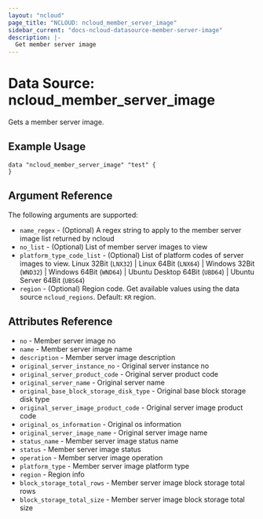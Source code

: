 ```yaml
---
layout: "ncloud"
page_title: "NCLOUD: ncloud_member_server_image"
sidebar_current: "docs-ncloud-datasource-member-server-image"
description: |-
  Get member server image
---
```


# Data Source: ncloud_member_server_image

Gets a member server image.

## Example Usage

```hcl
data "ncloud_member_server_image" "test" {
}
```

## Argument Reference

The following arguments are supported:

* `name_regex` - (Optional) A regex string to apply to the member server image list returned by ncloud
* `no_list` - (Optional) List of member server images to view
* `platform_type_code_list` - (Optional) List of platform codes of server images to view. Linux 32Bit (`LNX32`) | Linux 64Bit (`LNX64`) | Windows 32Bit (`WND32`) | Windows 64Bit (`WND64`) | Ubuntu Desktop 64Bit (`UBD64`) | Ubuntu Server 64Bit (`UBS64`)
* `region` - (Optional) Region code. Get available values using the data source `ncloud_regions`.
    Default: `KR` region.

## Attributes Reference

* `no` - Member server image no
* `name` - Member server image name
* `description` - Member server image description
* `original_server_instance_no` - Original server instance no
* `original_server_product_code` - Original server product code
* `original_server_name` - Original server name
* `original_base_block_storage_disk_type` - Original base block storage disk type
* `original_server_image_product_code` - Original server image product code
* `original_os_information` - Original os information
* `original_server_image_name` - Original server image name
* `status_name` - Member server image status name
* `status` - Member server image status
* `operation` - Member server image operation
* `platform_type` - Member server image platform type
* `region` - Region info
* `block_storage_total_rows` - Member server image block storage total rows
* `block_storage_total_size` - Member server image block storage total size
